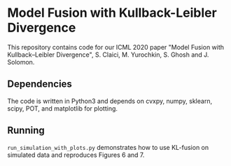 # Model Fusion with Kullback-Leibler Divergence
This repository contains code for our ICML 2020 paper "Model Fusion with Kullback–Leibler Divergence", S. Claici, M. Yurochkin, S. Ghosh and J. Solomon.

## Dependencies
The code is written in Python3 and depends on cvxpy, numpy, sklearn, scipy, POT, and matplotlib for plotting.

## Running
`run_simulation_with_plots.py` demonstrates how to use KL-fusion on simulated data and reproduces Figures 6 and 7.